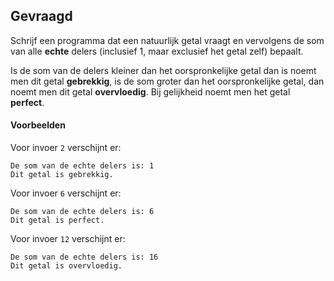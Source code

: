 
## Gevraagd
Schrijf een programma dat een natuurlijk getal vraagt en vervolgens de som van alle **echte** delers (inclusief 1, maar exclusief het getal zelf) bepaalt. 

Is de som van de delers kleiner dan het oorspronkelijke getal dan is noemt men dit getal **gebrekkig**, is de som groter dan het oorspronkelijke getal, dan noemt men dit getal **overvloedig**. Bij gelijkheid noemt men het getal **perfect**.

#### Voorbeelden
Voor invoer `2` verschijnt er:
```
De som van de echte delers is: 1
Dit getal is gebrekkig.
```

Voor invoer `6` verschijnt er:
```
De som van de echte delers is: 6
Dit getal is perfect.
```

Voor invoer `12` verschijnt er:
```
De som van de echte delers is: 16
Dit getal is overvloedig.
```
